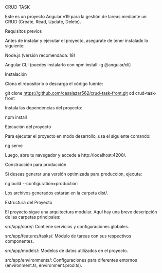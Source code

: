 CRUD-TASK

Este es un proyecto Angular v19 para la gestión de tareas mediante un CRUD (Create, Read, Update, Delete).

Requisitos previos

Antes de instalar y ejecutar el proyecto, asegúrate de tener instalado lo siguiente:

Node.js (versión recomendada: 18)

Angular CLI (puedes instalarlo con npm install -g @angular/cli)

Instalación

Clona el repositorio o descarga el código fuente:

git clone https://github.com/casalazar562/crud-task-front.git
cd crud-task-front

Instala las dependencias del proyecto:

npm install

Ejecución del proyecto

Para ejecutar el proyecto en modo desarrollo, usa el siguiente comando:

ng serve

Luego, abre tu navegador y accede a http://localhost:4200/.

Construcción para producción

Si deseas generar una versión optimizada para producción, ejecuta:

ng build --configuration=production

Los archivos generados estarán en la carpeta dist/.

Estructura del Proyecto

El proyecto sigue una arquitectura modular. Aquí hay una breve descripción de las carpetas principales:

src/app/core/: Contiene servicios y configuraciones globales.

src/app/features/tasks/: Módulo de tareas con sus respectivos componentes.

src/app/models/: Modelos de datos utilizados en el proyecto.

src/app/environments/: Configuraciones para diferentes entornos (environment.ts, environment.prod.ts).

